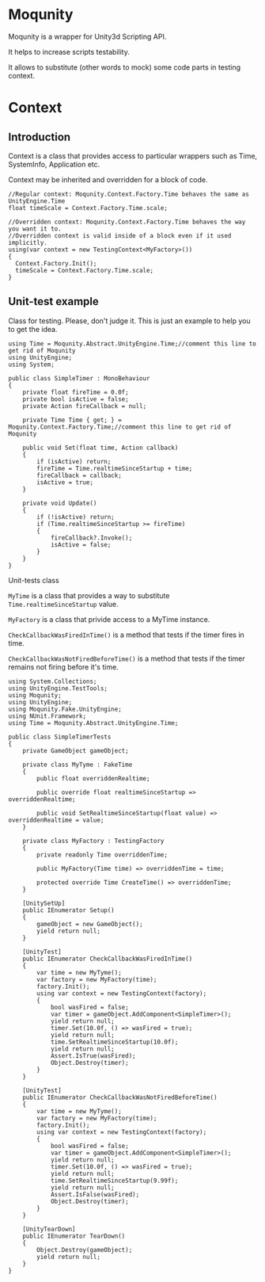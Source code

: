 # Moqunity

Moqunity is a wrapper for Unity3d Scripting API.

It helps to increase scripts testability.

It allows to substitute (other words to mock) some code parts in testing context.

# Context

## Introduction
Context is a class that provides access to particular wrappers such as Time, SystemInfo, Application etc.

Context may be inherited and overridden for a block of code.
``` CSharp
//Regular context: Moqunity.Context.Factory.Time behaves the same as UnityEngine.Time
float timeScale = Context.Factory.Time.scale;

//Overridden context: Moqunity.Context.Factory.Time behaves the way you want it to.
//Overridden context is valid inside of a block even if it used implicitly.
using(var context = new TestingContext<MyFactory>())
{
  Context.Factory.Init();
  timeScale = Context.Factory.Time.scale;
}
```

## Unit-test example

Class for testing. Please, don't judge it. This is just an example to help you to get the idea.
``` CSharp
using Time = Moqunity.Abstract.UnityEngine.Time;//comment this line to get rid of Moqunity
using UnityEngine;
using System;

public class SimpleTimer : MonoBehaviour
{
    private float fireTime = 0.0f;
    private bool isActive = false;
    private Action fireCallback = null;

    private Time Time { get; } = Moqunity.Context.Factory.Time;//comment this line to get rid of Moqunity

    public void Set(float time, Action callback)
    {
        if (isActive) return;
        fireTime = Time.realtimeSinceStartup + time;
        fireCallback = callback;
        isActive = true;
    }

    private void Update()
    {
        if (!isActive) return;
        if (Time.realtimeSinceStartup >= fireTime)
        {
            fireCallback?.Invoke();
            isActive = false;
        }
    }
}
```

Unit-tests class

`MyTime` is a class that provides a way to substitute `Time.realtimeSinceStartup` value.

`MyFactory` is a class that privide access to a MyTime instance.

`CheckCallbackWasFiredInTime()` is a method that tests if the timer fires in time.

`CheckCallbackWasNotFiredBeforeTime()` is a method that tests if the timer remains not firing before it's time.

``` CSharp
using System.Collections;
using UnityEngine.TestTools;
using Moqunity;
using UnityEngine;
using Moqunity.Fake.UnityEngine;
using NUnit.Framework;
using Time = Moqunity.Abstract.UnityEngine.Time;

public class SimpleTimerTests
{
    private GameObject gameObject;

    private class MyTyme : FakeTime
    {
        public float overriddenRealtime;

        public override float realtimeSinceStartup => overriddenRealtime;

        public void SetRealtimeSinceStartup(float value) => overriddenRealtime = value;
    }

    private class MyFactory : TestingFactory
    {
        private readonly Time overriddenTime;

        public MyFactory(Time time) => overriddenTime = time;

        protected override Time CreateTime() => overriddenTime;
    }

    [UnitySetUp]
    public IEnumerator Setup()
    {
        gameObject = new GameObject();
        yield return null;
    }

    [UnityTest]
    public IEnumerator CheckCallbackWasFiredInTime()
    {
        var time = new MyTyme();
        var factory = new MyFactory(time);
        factory.Init();
        using var context = new TestingContext(factory);
        {
            bool wasFired = false;
            var timer = gameObject.AddComponent<SimpleTimer>();
            yield return null;
            timer.Set(10.0f, () => wasFired = true);
            yield return null;
            time.SetRealtimeSinceStartup(10.0f);
            yield return null;
            Assert.IsTrue(wasFired);
            Object.Destroy(timer);
        }
    }

    [UnityTest]
    public IEnumerator CheckCallbackWasNotFiredBeforeTime()
    {
        var time = new MyTyme();
        var factory = new MyFactory(time);
        factory.Init();
        using var context = new TestingContext(factory);
        {
            bool wasFired = false;
            var timer = gameObject.AddComponent<SimpleTimer>();
            yield return null;
            timer.Set(10.0f, () => wasFired = true);
            yield return null;
            time.SetRealtimeSinceStartup(9.99f);
            yield return null;
            Assert.IsFalse(wasFired);
            Object.Destroy(timer);
        }
    }

    [UnityTearDown]
    public IEnumerator TearDown()
    {
        Object.Destroy(gameObject);
        yield return null;
    }
}
```

